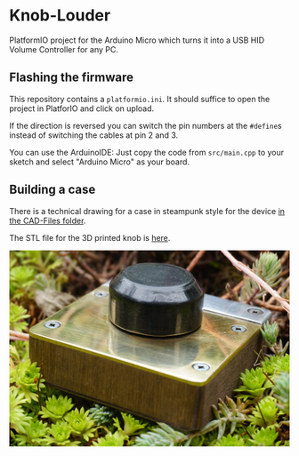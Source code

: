 # Knob-Louder
PlatformIO project for the Arduino Micro which turns it into a USB HID Volume Controller for any PC.

## Flashing the firmware

This repository contains a `platformio.ini`. It should suffice to open the project in PlatforIO and click on upload.

If the direction is reversed you can switch the pin numbers at the `#define`s instead of switching the cables at pin 2 and 3.

You can use the ArduinoIDE: Just copy the code from `src/main.cpp` to your sketch and select "Arduino Micro" as your board.

## Building a case

There is a technical drawing for a case in steampunk style for the device [in the CAD-Files folder](https://github.com/pinae/Knob-Louder/blob/master/CAD-Files/Case-TechnicalDrawing.pdf).

The STL file for the 3D printed knob is [here](https://github.com/pinae/Knob-Louder/blob/master/CAD-Files/Knopf.stl).

![The finished device looks like this.](images/steampunk_knob.jpg)
